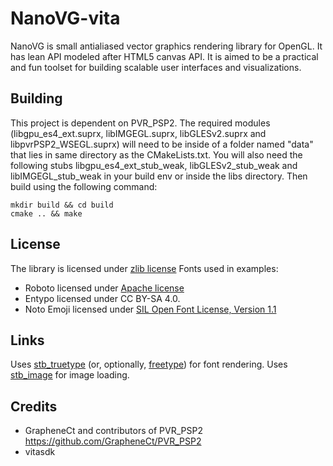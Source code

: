NanoVG-vita
==========

NanoVG is small antialiased vector graphics rendering library for OpenGL. It has lean API modeled after HTML5 canvas API. It is aimed to be a practical and fun toolset for building scalable user interfaces and visualizations.

## Building
This project is dependent on PVR_PSP2. The required modules (libgpu_es4_ext.suprx, libIMGEGL.suprx, libGLESv2.suprx and libpvrPSP2_WSEGL.suprx) will need to be inside of a folder named "data" that lies in same directory as the CMakeLists.txt. You will also need the following stubs libgpu_es4_ext_stub_weak, libGLESv2_stub_weak and libIMGEGL_stub_weak in your build env or inside the libs directory. Then build using the following command:
```
mkdir build && cd build
cmake .. && make
```


## License
The library is licensed under [zlib license](LICENSE.txt)
Fonts used in examples:
- Roboto licensed under [Apache license](http://www.apache.org/licenses/LICENSE-2.0)
- Entypo licensed under CC BY-SA 4.0.
- Noto Emoji licensed under [SIL Open Font License, Version 1.1](http://scripts.sil.org/cms/scripts/page.php?site_id=nrsi&id=OFL)

## Links
Uses [stb_truetype](http://nothings.org) (or, optionally, [freetype](http://freetype.org)) for font rendering.
Uses [stb_image](http://nothings.org) for image loading.

## Credits
- GrapheneCt and contributors of PVR_PSP2 https://github.com/GrapheneCt/PVR_PSP2
- vitasdk
